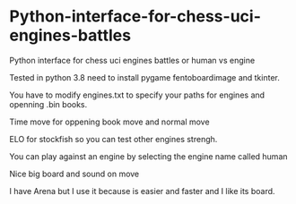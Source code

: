 # Python-interface-for-chess-uci-engines-battles

Python interface for chess uci engines battles or human vs engine

Tested in python 3.8 need to install pygame fentoboardimage and tkinter.

You have to modify engines.txt to specify your paths for engines and openning .bin books. 

Time move for oppening book move and normal move

ELO for stockfish so you can test other engines strengh.

You can play against an engine by selecting the engine name called human

Nice big board and sound on move

I have Arena but I use it because is easier and faster and I like its board.




